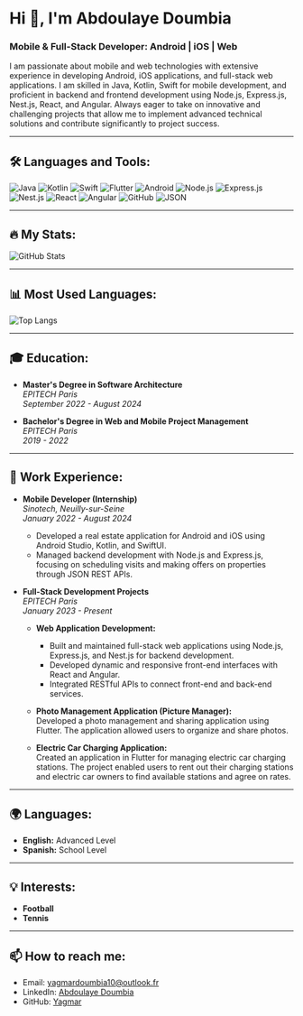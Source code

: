 # Hi 👋, I'm Abdoulaye  Doumbia
### Mobile & Full-Stack Developer: Android | iOS | Web

I am passionate about mobile and web technologies with extensive experience in developing Android, iOS applications, and full-stack web applications. I am skilled in Java, Kotlin, Swift for mobile development, and proficient in backend and frontend development using Node.js, Express.js, Nest.js, React, and Angular. Always eager to take on innovative and challenging projects that allow me to implement advanced technical solutions and contribute significantly to project success.

---

## 🛠️ Languages and Tools:

<p align="left">
    <!-- Mobile Development Tools -->
    <img src="https://img.icons8.com/color/48/000000/java-coffee-cup-logo--v1.png" alt="Java" title="Java"/>
    <img src="https://img.icons8.com/color/48/000000/kotlin.png" alt="Kotlin" title="Kotlin"/>
    <img src="https://img.icons8.com/color/48/000000/swift.png" alt="Swift" title="Swift"/>
    <img src="https://img.icons8.com/color/48/000000/flutter.png" alt="Flutter" title="Flutter"/>
    <img src="https://img.icons8.com/color/48/000000/android-os.png" alt="Android" title="Android Development"/>
    <!-- Full-Stack Development Tools -->
    <img src="https://img.icons8.com/color/48/000000/nodejs.png" alt="Node.js" title="Node.js"/>
    <img src="https://img.icons8.com/color/48/000000/express.png" alt="Express.js" title="Express.js"/>
    <img src="https://img.icons8.com/color/48/000000/nestjs.png" alt="Nest.js" title="Nest.js"/>
    <img src="https://img.icons8.com/color/48/000000/react-native.png" alt="React" title="React"/>
    <img src="https://img.icons8.com/color/48/000000/angularjs.png" alt="Angular" title="Angular"/>
    <!-- Other Tools -->
    <img src="https://img.icons8.com/color/48/000000/github.png" alt="GitHub" title="GitHub"/>
    <img src="https://img.icons8.com/color/48/000000/json.png" alt="JSON" title="JSON REST APIs"/>

</p>

---

## 🔥 My Stats:

![GitHub Stats](https://github-readme-stats.vercel.app/api?username=Yagmar&show_icons=true&theme=dark)

---

## 📊 Most Used Languages:

![Top Langs](https://github-readme-stats.vercel.app/api/top-langs/?username=Yagmar&layout=compact&theme=dark)

---


## 🎓 Education:

- **Master's Degree in Software Architecture**  
  _EPITECH Paris_  
  *September 2022 - August 2024*

- **Bachelor's Degree in Web and Mobile Project Management**  
  _EPITECH Paris_  
  *2019 - 2022*

---

## 💼 Work Experience:

- **Mobile Developer (Internship)**  
  _Sinotech, Neuilly-sur-Seine_  
  *January 2022 - August 2024*  
  - Developed a real estate application for Android and iOS using Android Studio, Kotlin, and SwiftUI.
  - Managed backend development with Node.js and Express.js, focusing on scheduling visits and making offers on properties through JSON REST APIs.

- **Full-Stack Development Projects**  
  _EPITECH Paris_  
  *January 2023 - Present*  
  - **Web Application Development:**
    - Built and maintained full-stack web applications using Node.js, Express.js, and Nest.js for backend development.
    - Developed dynamic and responsive front-end interfaces with React and Angular.
    - Integrated RESTful APIs to connect front-end and back-end services.
  
  - **Photo Management Application (Picture Manager):**  
    Developed a photo management and sharing application using Flutter. The application allowed users to organize and share photos.
  
  - **Electric Car Charging Application:**  
    Created an application in Flutter for managing electric car charging stations. The project enabled users to rent out their charging stations and electric car owners to find available stations and agree on rates.

---

## 🌍 Languages:

- **English:** Advanced Level
- **Spanish:** School Level

---

## 💡 Interests:

- **Football**
- **Tennis**

---

## 📫 How to reach me:

- Email: [yagmardoumbia10@outlook.fr](mailto:yagmardoumbia10@outlook.fr)
- LinkedIn: [Abdoulaye Doumbia](https://www.linkedin.com/in/Abdoulaye%20doumbia)
- GitHub: [Yagmar](https://github.com/Yagmar)
